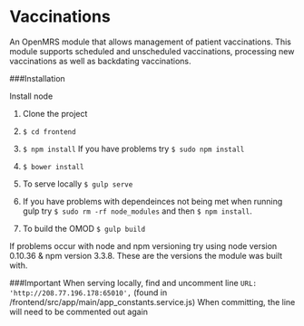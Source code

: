 # Vaccinations
An OpenMRS module that allows management of patient vaccinations.
This module supports scheduled and unscheduled vaccinations, processing new vaccinations as well as backdating vaccinations.

###Installation

Install node
1. Clone the project

2. ```$ cd frontend```
 
3. ```$ npm install``` If you have problems try  ```$ sudo npm install```

4. ```$ bower install```

5. To serve locally ```$ gulp serve```

6. If you have problems with dependeinces not being met when running gulp try ```$ sudo rm -rf node_modules``` and then ```$ npm install```.

7. To build the OMOD ```$ gulp build```

If problems occur with node and npm versioning try using node version 0.10.36 & npm version 3.3.8. These are the versions the module was built with.

###Important
When serving locally, find and uncomment line ```URL: 'http://208.77.196.178:65010',``` (found in /frontend/src/app/main/app_constants.service.js)
When committing, the line will need to be commented out again
